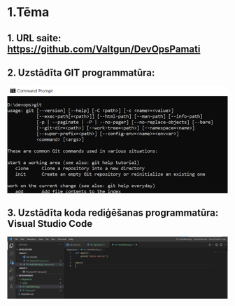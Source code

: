 # 1.Tēma

## 1. URL saite: https://github.com/Valtgun/DevOpsPamati

## 2. Uzstādīta GIT programmatūra:
![Windows git](atteli/win_git.png)

## 3. Uzstādīta koda rediģēšanas programmatūra: Visual Studio Code
![Hello world](atteli/helloworld.png)

